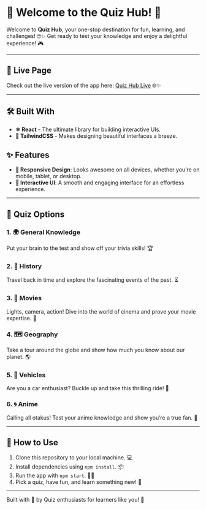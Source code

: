 # 🎉 Welcome to the Quiz Hub! 🌟

Welcome to **Quiz Hub**, your one-stop destination for fun, learning, and challenges! 🤓✨ Get ready to test your knowledge and enjoy a delightful experience! 🎮

---

## 🔗 Live Page

Check out the live version of the app here: [Quiz Hub Live](https://hummingcoder.github.io/Quiz-App/) 🌐✨

---

## 🛠️ Built With

- **⚛️ React** - The ultimate library for building interactive UIs.
- **🎨 TailwindCSS** - Makes designing beautiful interfaces a breeze.

## ✨ Features

- **🌟 Responsive Design**: Looks awesome on all devices, whether you’re on mobile, tablet, or desktop.
- **🎉 Interactive UI**: A smooth and engaging interface for an effortless experience.

---

## 🧠 Quiz Options

### 1. 🌍 General Knowledge

Put your brain to the test and show off your trivia skills! 🏆

### 2. 📜 History

Travel back in time and explore the fascinating events of the past. ⏳

### 3. 🎥 Movies

Lights, camera, action! Dive into the world of cinema and prove your movie expertise. 🍿

### 4. 🗺️ Geography

Take a tour around the globe and show how much you know about our planet. 🌎

### 5. 🚗 Vehicles

Are you a car enthusiast? Buckle up and take this thrilling ride! 🚙

### 6. 🌀 Anime

Calling all otakus! Test your anime knowledge and show you’re a true fan. 🎌

---

## 🚀 How to Use

1. Clone this repository to your local machine. 💻
2. Install dependencies using `npm install`. 📦
3. Run the app with `npm start`. 🏃‍♂️
4. Pick a quiz, have fun, and learn something new! 🎯

---

Built with 💖 by Quiz enthusiasts for learners like you! 🌈
